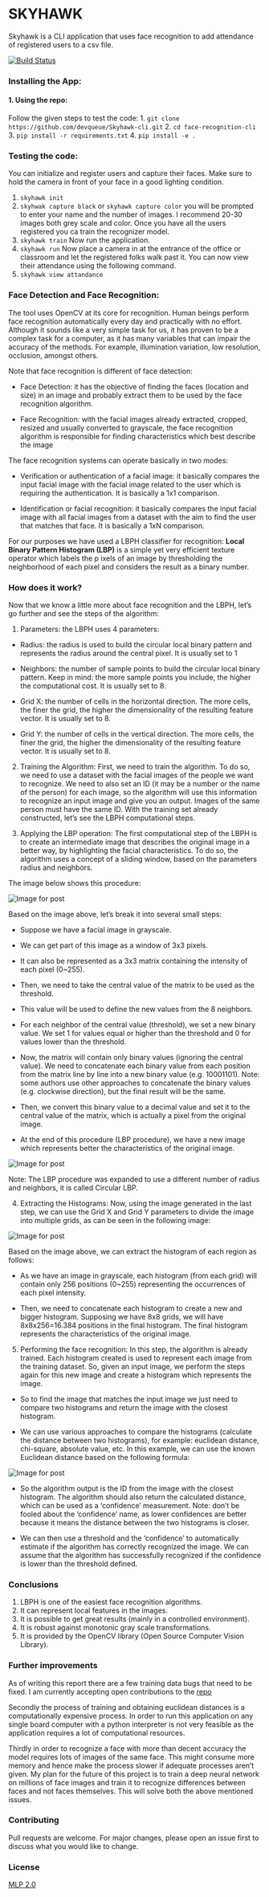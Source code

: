 # SKYHAWK
Skyhawk is a CLI application that uses face recognition to add attendance of registered users to a csv file.

[![Build Status](https://travis-ci.org/joemccann/dillinger.svg?branch=master)](https://github.com/devqueue/Skyhawk-cli)

### Installing the App:

#### 1. Using the repo:
   Follow the given steps to test the code:
    1. `git clone https://github.com/devqueue/Skyhawk-cli.git`
    2. `cd face-recognition-cli`
    3. `pip install -r requirements.txt`
    4. `pip install -e . `


### Testing the code:
You can initialize and register users and capture their faces.
Make sure to  hold the camera in front of your face in a good lighting condition.
1. `skyhawk init`
2. `skyhwak capture black` or `skyhawk capture color`
you will be prompted to enter your name and the number of images. I recommend 20-30 images both grey scale and color.
Once you have all the users registered you ca train the recognizer model.
3. `skyhawk train`
Now run the application.
4. `skyhawk run`
Now place a camera in at the entrance of the office or classroom
and let the registered folks walk past it. You can now view their attendance using the following command.
5. `skyhawk view attandance`

### Face Detection and Face Recognition:
The tool uses OpenCV at its core for recognition.
Human beings perform face recognition automatically every day and practically with no effort.
Although it sounds like a very simple task for us, it has proven to be a complex task for a computer,
as it has many variables that can impair the accuracy of the methods. For example, illumination variation,
low resolution, occlusion, amongst others.

Note that face recognition is different of face detection:

-   Face Detection: it has the objective of finding the faces (location and size) in an image and
    probably extract them to be used by the face recognition algorithm.

-   Face Recognition: with the facial images already extracted, cropped, resized and usually converted to grayscale,
    the face recognition algorithm is responsible for finding characteristics which best describe the image


The face recognition systems can operate basically in two modes:

-   Verification or authentication of a facial image: it basically compares the input facial image with the facial image related to the user
    which is requiring the authentication. It is basically a 1x1 comparison.

-   Identification or facial recognition: it basically compares the input facial image with all facial images from a dataset
    with the aim to find the user that matches that face. It is basically a 1xN comparison.

For our purposes we have used a LBPH classifier for recognition:
**Local Binary Pattern Histogram (LBP)** is a simple yet very efficient texture operator which labels the p
ixels of an image by thresholding the neighborhood of each pixel and considers the result as a binary number.


### How does it work?
Now that we know a little more about face recognition and the LBPH, let’s go further and
see the steps of the algorithm:
1.  Parameters: the LBPH uses 4 parameters:
-   Radius: the radius is used to build the circular local binary pattern and represents the radius around the central pixel. It is usually set to 1

-   Neighbors: the number of sample points to build the circular local binary pattern. Keep in mind: the more sample points you include, the higher the computational cost. It is usually set to 8.

-   Grid X: the number of cells in the horizontal direction. The more cells, the finer the grid, the higher the dimensionality of the resulting feature vector. It is usually set to 8.

-   Grid Y: the number of cells in the vertical direction. The more cells, the finer the grid, the higher the dimensionality of the resulting feature vector. It is usually set to 8.


2.  Training the Algorithm: First, we need to train the algorithm. To do so, we need to use a dataset with the facial images of the people we want to recognize. We need to also set an ID (it may be a number or the name of the person) for each image, so the algorithm will use this information to recognize an input image and give you an output. Images of the same person must have the same ID. With the training set already constructed, let’s see the LBPH computational steps.


3.  Applying the LBP operation: The first computational step of the LBPH is to create an intermediate image that describes the original image in a better way, by highlighting the facial characteristics. To do so, the algorithm uses a concept of a sliding window, based on the parameters radius and neighbors.

The image below shows this procedure:

![Image for post](https://lh5.googleusercontent.com/_5h5KasIU_Z_trkvt5lhCOzF3EhQp9YbVmAFHVPGWFKa777kB2GuRl6XsX_QQ9E-j5sPHuKfH-cjIcT1sJFlS8XxXoQI1puC8MKC0jf21801nxuuapxOI04khhWvPoHZO-OPZLxj)



Based on the image above, let’s break it into several small steps:

-   Suppose we have a facial image in grayscale.

-   We can get part of this image as a window of 3x3 pixels.

-   It can also be represented as a 3x3 matrix containing the intensity of each pixel (0~255).

-   Then, we need to take the central value of the matrix to be used as the threshold.

-   This value will be used to define the new values from the 8 neighbors.

-   For each neighbor of the central value (threshold), we set a new binary value. We set 1 for values equal or higher than the threshold and 0 for values lower than the threshold.

-   Now, the matrix will contain only binary values (ignoring the central value). We need to concatenate each binary value from each position from the matrix line by line into a new binary value (e.g. 10001101). Note: some authors use other approaches to concatenate the binary values (e.g. clockwise direction), but the final result will be the same.

-   Then, we convert this binary value to a decimal value and set it to the central value of the matrix, which is actually a pixel from the original image.

-   At the end of this procedure (LBP procedure), we have a new image which represents better the characteristics of the original image.

![Image for post](https://lh6.googleusercontent.com/Ac64WUwoHlTajGQbKi5ulHFcDN44w82UxlmtTW5Pwn2CrPKYbcjp3SQM1VhRAsJXgfZZwpbxRTeXXqsIFlj28v7W7XpUZFN8mnivVRYzqE2UmW8c1hgTOjliMb_v0hw2j2jjxw9a)

Note: The LBP procedure was expanded to use a different number of radius and neighbors, it is called Circular LBP.

4. Extracting the Histograms: Now, using the image generated in the last step, we can use the Grid X and Grid Y parameters to divide the image into multiple grids, as can be seen in the following image:

![Image for post](https://lh4.googleusercontent.com/0FbvfZN8SUtlK4-wGhH1OL8h_La94w4w58BBo_4MxTD3QMtLxdMz6AFVZoo26szzqYOxkHMwki6zjxeMupnMAmeIRef7JtKZTJtBr2-BBUEU2sV57hpp6cBLUzYcf2orQRbE2wPY)

Based on the image above, we can extract the histogram of each region as follows:

-   As we have an image in grayscale, each histogram (from each grid) will contain only 256 positions (0~255) representing the occurrences of each pixel intensity.

-   Then, we need to concatenate each histogram to create a new and bigger histogram. Supposing we have 8x8 grids, we will have 8x8x256=16.384 positions in the final histogram. The final histogram represents the characteristics of the original image.

5. Performing the face recognition: In this step, the algorithm is already trained. Each histogram created is used to represent each image from the training dataset. So, given an input image, we perform the steps again for this new image and create a histogram which represents the image.

-   So to find the image that matches the input image we just need to compare two histograms and return the image with the closest histogram.

-   We can use various approaches to compare the histograms (calculate the distance between two histograms), for example: euclidean distance, chi-square, absolute value, etc. In this example, we can use the known Euclidean distance based on the following formula:

![Image for post](https://lh5.googleusercontent.com/e_q_2eCX8-VDzSpdCSpXCB8qxcGpHT7gQtbvVyRXJ_sKG3oD4PUjk6tBnnW3cZ6-BXzbzgk4TRoOm8X1jKtDltdb3QDw5WfOE6605y-5oRkWpFSTpcjOcU9hoGOvTwdtG-A3iQjy)

-   So the algorithm output is the ID from the image with the closest histogram. The algorithm should also return the calculated distance, which can be used as a ‘confidence’ measurement. Note: don’t be fooled about the ‘confidence’ name, as lower confidences are better because it means the distance between the two histograms is closer.

-   We can then use a threshold and the ‘confidence’ to automatically estimate if the algorithm has correctly recognized the image. We can assume that the algorithm has successfully recognized if the confidence is lower than the threshold defined.



### Conclusions

1. LBPH is one of the easiest face recognition algorithms.
2. It can represent local features in the images.
3. It is possible to get great results (mainly in a controlled environment).
4. It is robust against monotonic gray scale transformations.
5. It is provided by the OpenCV library (Open Source Computer Vision Library).


### Further improvements

As of writing this report there are a few training data bugs that need to be fixed.
I am currently accepting open contributions to the [repo](https://github.com/devqueue/Skyhawk-cli)


Secondly the process of training and obtaining euclidean distances is a computationally expensive process.
In order to run this application on any single board computer with a python interpreter is not very feasible
as the application requires a lot of computational resources.


Thirdly in order to recognize a face with more than decent accuracy the model requires lots of images of the same face.
This might consume more memory and hence make the process slower if adequate processes aren’t given.
My plan for the future of this project is to train a deep neural network on millions of face images and train it to recognize
differences between faces and not faces themselves.
This will solve both the above mentioned issues.


### Contributing
Pull requests are welcome. For major changes, please open an issue first to discuss what you would like to change.

### License
[MLP 2.0](https://www.mozilla.org/en-US/MPL/2.0/)

